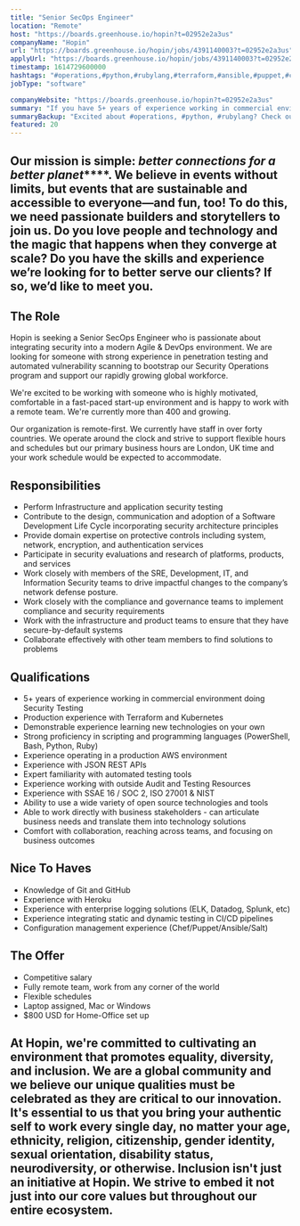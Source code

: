 ```yaml
---
title: "Senior SecOps Engineer"
location: "Remote"
host: "https://boards.greenhouse.io/hopin?t=02952e2a3us"
companyName: "Hopin"
url: "https://boards.greenhouse.io/hopin/jobs/4391140003?t=02952e2a3us"
applyUrl: "https://boards.greenhouse.io/hopin/jobs/4391140003?t=02952e2a3us#app"
timestamp: 1614729600000
hashtags: "#operations,#python,#rubylang,#terraform,#ansible,#puppet,#chef,#windows,#kubernetes,#aws"
jobType: "software"

companyWebsite: "https://boards.greenhouse.io/hopin?t=02952e2a3us"
summary: "If you have 5+ years of experience working in commercial environment doing Security Testing, Hopin is looking for someone with your knowledge."
summaryBackup: "Excited about #operations, #python, #rubylang? Check out this job post!"
featured: 20
---
```


## Our mission is simple: **_better connections for a better planet_****.** We believe in events without limits, but events that are sustainable and accessible to everyone—and fun, too! To do this, we need passionate builders and storytellers to join us. Do you love people and technology and the magic that happens when they converge at scale? Do you have the skills and experience we’re looking for to better serve our clients? If so, we’d like to meet you.

## The Role

Hopin is seeking a Senior SecOps Engineer who is passionate about integrating security into a modern Agile & DevOps environment. We are looking for someone with strong experience in penetration testing and automated vulnerability scanning to bootstrap our Security Operations program and support our rapidly growing global workforce.

We're excited to be working with someone who is highly motivated, comfortable in a fast-paced start-up environment and is happy to work with a remote team. We're currently more than 400 and growing.

Our organization is remote-first. We currently have staff in over forty countries. We operate around the clock and strive to support flexible hours and schedules but our primary business hours are London, UK time and your work schedule would be expected to accommodate.

## Responsibilities

*   Perform Infrastructure and application security testing
*   Contribute to the design, communication and adoption of a Software Development Life Cycle incorporating security architecture principles
*   Provide domain expertise on protective controls including system, network, encryption, and authentication services
*   Participate in security evaluations and research of platforms, products, and services
*   Work closely with members of the SRE, Development, IT, and Information Security teams to drive impactful changes to the company’s network defense posture.
*   Work closely with the compliance and governance teams to implement compliance and security requirements
*   Work with the infrastructure and product teams to ensure that they have secure-by-default systems
*   Collaborate effectively with other team members to find solutions to problems

## Qualifications 

*   5+ years of experience working in commercial environment doing Security Testing
*   Production experience with Terraform and Kubernetes
*   Demonstrable experience learning new technologies on your own
*   Strong proficiency in scripting and programming languages (PowerShell, Bash, Python, Ruby)
*   Experience operating in a production AWS environment
*   Experience with JSON REST APIs
*   Expert familiarity with automated testing tools
*   Experience working with outside Audit and Testing Resources
*   Experience with SSAE 16 / SOC 2, ISO 27001 & NIST
*   Ability to use a wide variety of open source technologies and tools
*   Able to work directly with business stakeholders - can articulate business needs and translate them into technology solutions
*   Comfort with collaboration, reaching across teams, and focusing on business outcomes

## Nice To Haves

*   Knowledge of Git and GitHub
*   Experience with Heroku
*   Experience with enterprise logging solutions (ELK, Datadog, Splunk, etc)
*   Experience integrating static and dynamic testing in CI/CD pipelines
*   Configuration management experience (Chef/Puppet/Ansible/Salt)

## The Offer

*   Competitive salary
*   Fully remote team, work from any corner of the world
*   Flexible schedules
*   Laptop assigned, Mac or Windows
*   $800 USD for Home-Office set up

## At Hopin, we're committed to cultivating an environment that promotes equality, diversity, and inclusion. We are a global community and we believe our unique qualities must be celebrated as they are critical to our innovation. It's essential to us that you bring your authentic self to work every single day, no matter your age, ethnicity, religion, citizenship, gender identity, sexual orientation, disability status, neurodiversity, or otherwise. Inclusion isn't just an initiative at Hopin. We strive to embed it not just into our core values but throughout our entire ecosystem.
